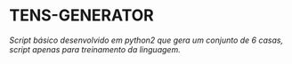 # TENS-GENERATOR
*Script básico desenvolvido em python2 que gera um conjunto de 6 casas, script apenas para treinamento da linguagem.*
